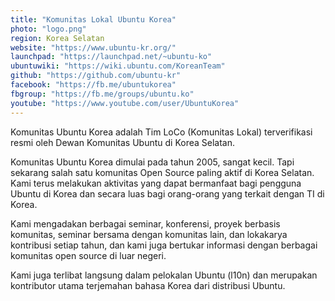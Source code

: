 ```yaml
---
title: "Komunitas Lokal Ubuntu Korea"
photo: "logo.png"
region: Korea Selatan
website: "https://www.ubuntu-kr.org/"
launchpad: "https://launchpad.net/~ubuntu-ko"
ubuntuwiki: "https://wiki.ubuntu.com/KoreanTeam"
github: "https://github.com/ubuntu-kr"
facebook: "https://fb.me/ubuntukorea"
fbgroup: "https://fb.me/groups/ubuntu.ko"
youtube: "https://www.youtube.com/user/UbuntuKorea"
---
```

Komunitas Ubuntu Korea adalah Tim LoCo (Komunitas Lokal) terverifikasi resmi oleh Dewan Komunitas Ubuntu di Korea Selatan.

Komunitas Ubuntu Korea dimulai pada tahun 2005, sangat kecil. Tapi sekarang salah satu komunitas Open Source paling aktif di Korea Selatan. Kami terus melakukan aktivitas yang dapat bermanfaat bagi pengguna Ubuntu di Korea dan secara luas bagi orang-orang yang terkait dengan TI di Korea.

Kami mengadakan berbagai seminar, konferensi, proyek berbasis komunitas, seminar bersama dengan komunitas lain, dan lokakarya kontribusi setiap tahun, dan kami juga bertukar informasi dengan berbagai komunitas open source di luar negeri.

Kami juga terlibat langsung dalam pelokalan Ubuntu (l10n) dan merupakan kontributor utama terjemahan bahasa Korea dari distribusi Ubuntu.